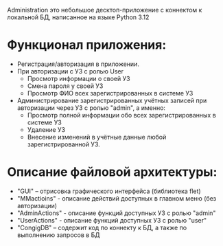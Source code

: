 Administration это небольшое десктоп-приложение с коннектом к локальной БД, написанное на языке Python 3.12

# Функционал приложения:
- Регистрация/авторизация в приложении.
- При авторизации с УЗ с ролью User
  + Просмотр информации о своей УЗ
  + Смена пароля у своей УЗ
  + Просмотр ФИО всех зарегистрированных в системе УЗ
- Администрирование зарегистрированных учётных записей при авторизации через УЗ с ролью "admin", а именно:
  + Просмотр полной информации обо всех зарегистрированных в системе УЗ
  + Удаление УЗ
  + Внесение изменений в учётные данные любой зарегистрированной УЗ.

# Описание файловой архитектуры:
- "GUI" – отрисовка графического интерфейса (библиотека flet)
- "MMactioins" - описание действий доступных в главном меню (без авторизации)
- "AdminActions" - описание функций доступных УЗ с ролью "admin"
- "UserActions" - описание функций доступных УЗ с ролью "user"
- "CongigDB" – содержит код по коннекту к БД, а также по выполнению запросов в БД


